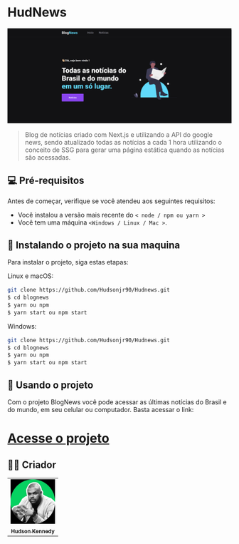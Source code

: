 # HudNews

<img src="public/images/blognews.png" alt="exemplo imagem">

> Blog de notícias criado com Next.js e utilizando a API do google news, sendo atualizado todas as notícias a cada 1 hora utilizando o conceito de SSG para gerar uma página estática quando as notícias são acessadas.

## 💻 Pré-requisitos

Antes de começar, verifique se você atendeu aos seguintes requisitos:

<!---Estes são apenas requisitos de exemplo. Adicionar, duplicar ou remover conforme necessário--->

- Você instalou a versão mais recente do `< node / npm ou yarn >`
- Você tem uma máquina `<Windows / Linux / Mac >`.

## 🚀 Instalando o projeto <BlogNews> na sua maquina

Para instalar o projeto, siga estas etapas:

Linux e macOS:

```bash
git clone https://github.com/Hudsonjr90/Hudnews.git
$ cd blognews
$ yarn ou npm
$ yarn start ou npm start
```

Windows:

```bash
git clone https://github.com/Hudsonjr90/Hudnews.git
$ cd blognews
$ yarn ou npm
$ yarn start ou npm start
```

## 🧾 Usando o projeto

Com o projeto BlogNews você pode acessar as últimas notícias do Brasil e do mundo, em seu celular ou computador. Basta acessar o link:

# <a href="https://">Acesse o projeto</a>

## 🧑‍💻 Criador

<table>
  <tr>
    <td align="center">
      <a href="https://github.com/hudshow90">
        <img src="./public/images/my.webp" width="100px;" alt="Foto"/><br>
        <sub>
          <b>Hudson Kennedy</b>
        </sub>
      </a>
    </td>
  </tr>
</table>
